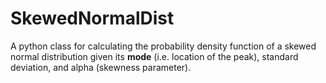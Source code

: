 # SkewedNormalDist

A python class for calculating the probability density function of a skewed normal distribution given its **mode** (i.e. location of the peak), standard deviation, and alpha (skewness parameter).
